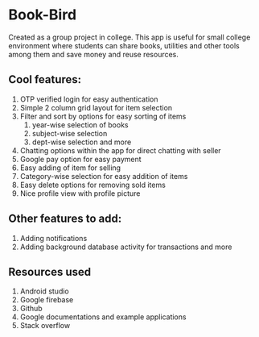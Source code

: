 # Book-Bird
Created as a group project in college. This app is useful for small college environment where students can share books, utilities and other tools among them and save money and reuse resources. 

## Cool features:

1. OTP verified login for easy authentication
2. Simple 2 column grid layout for item selection
3. Filter and sort by options for easy sorting of items
    1. year-wise selection of books
    2. subject-wise selection
    3. dept-wise selection and more
4. Chatting options within the app for direct chatting with seller
5. Google pay option for easy payment
6. Easy adding of item for selling
7. Category-wise selection for easy addition of items
8. Easy delete options for removing sold items
9. Nice profile view with profile picture

## Other features to add:
1. Adding notifications
2. Adding background database activity for transactions and more

## Resources used
1. Android studio
2. Google firebase
3. Github 
4. Google documentations and example applications
5. Stack overflow

